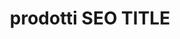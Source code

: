 ---
layout: products
page_name: prodotti
title: prodotti  SEO TITLE
description:  prodotti  SEO META
h1: prodotti
intro: intro
seo_section:
    title: SEO section title
    content: SEO section content
published: false
---